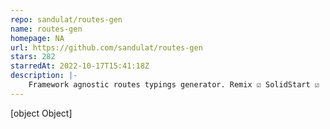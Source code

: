 ```yaml
---
repo: sandulat/routes-gen
name: routes-gen
homepage: NA
url: https://github.com/sandulat/routes-gen
stars: 282
starredAt: 2022-10-17T15:41:18Z
description: |-
    Framework agnostic routes typings generator. Remix ☑️ SolidStart ☑️
---
```


[object Object]
